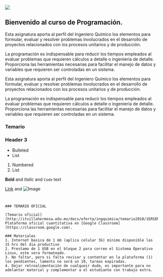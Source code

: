 ![](http://tectijuana.edu.mx/wp-content/uploads/2014/11/Heading-Quimica.png)

## Bienvenido al curso de Programación.

Esta asignatura aporta al perfil del Ingeniero Químico los elementos para formular, evaluar y resolver problemas involucrados en el desarrollo de proyectos relacionados con los procesos unitarios y de producción.

La programación es indispensable para reducir los tiempos empleados al evaluar problemas que requieren cálculos a detalle o ingeniería de detalle. Proporciona las herramientas necesarias para facilitar el manejo de datos y variables que requieren ser controladas en un sistema.

Esta asignatura aporta al perfil del Ingeniero Químico los elementos para formular, evaluar y resolver problemas involucrados en el desarrollo de proyectos relacionados con los procesos unitarios y de producción.

La programación es indispensable para reducir los tiempos empleados al evaluar problemas que requieren cálculos a detalle o ingeniería de detalle. Proporciona las herramientas necesarias para facilitar el manejo de datos y variables que requieren ser controladas en un sistema.

### Temario



### Header 3

- Bulleted
- List

1. Numbered
2. List

**Bold** and _Italic_ and `Code` text

[Link](url) and ![Image](src)
```


### TEMARIO OFICIAL

[Temario oficial](http://itvillahermosa.edu.mx/docs/oferta/ingquimica/temario2010/1ERSEMESTRE/Programacion.pdf).
Plataforma oficial cuantitativa en [Google Classroom](https://classroom.google.com).

### Materiales
1. Internet basica de 1 mb (aplica celular 3G) minimo disponible las 15 hrs del dia productivo
2. Prestamo de 1 USB en el bloque 2 para correo el Sistema Operativo Linux, este sera formateado.
3. No faltar, pero si falta revisar y contentar en la plataforma (1) los pendientes, lamento no será un 10, tareas expiradas.
4. Dejar retroalimentación de cualqueir duda, es importante para no adelantar material y complementar a el estudiante con trabajo extra.

